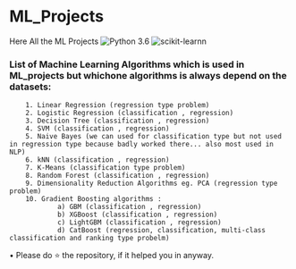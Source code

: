 # ML_Projects
Here All the ML Projects
![Python 3.6](https://img.shields.io/badge/Python-3.6-brightgreen.svg) ![scikit-learnn](https://img.shields.io/badge/Library-Scikit_Learn-orange.svg)


### List of Machine Learning Algorithms which is used in ML_projects but whichone algorithms is always depend on the datasets:
        1. Linear Regression (regression type problem)
        2. Logistic Regression (classification , regression)
        3. Decision Tree (classification , regression)
        4. SVM (classification , regression)
        5. Naive Bayes (we can used for classification type but not used in regression type because badly worked there... also most used in NLP)
        6. kNN (classification , regression)
        7. K-Means (classification type problem)
        8. Random Forest (classification , regression)
        9. Dimensionality Reduction Algorithms eg. PCA (regression type problem)
        10. Gradient Boosting algorithms :
                a) GBM (classification , regression)
                b) XGBoost (classification , regression)
                c) LightGBM (classification , regression)
                d) CatBoost (regression, classification, multi-class classification and ranking type probelm)



• Please do ⭐ the repository, if it helped you in anyway.
